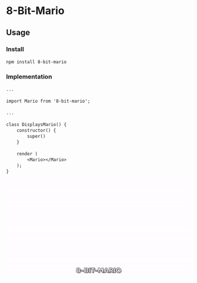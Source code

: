 # 8-Bit-Mario
## Usage
### Install

    npm install 8-bit-mario
    
### Implementation

    ...
    
    import Mario from '8-bit-mario';
    
    ...
    
    class DisplaysMario() {
        constructor() {
            super()
        }
        
        render (
            <Mario></Mario>
        );
    }
    
![8-Bit-Mario](./8-Bit-Mario.gif "8-Bit-Mario")